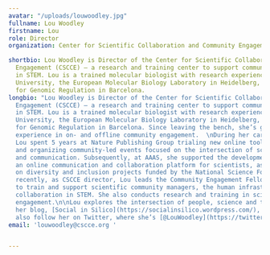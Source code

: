 ```yaml
---
avatar: "/uploads/louwoodley.jpg"
fullname: Lou Woodley
firstname: Lou
role: Director
organization: Center for Scientific Collaboration and Community Engagement

shortbio: Lou Woodley is Director of the Center for Scientific Collaboration and Community
  Engagement (CSCCE) – a research and training center to support community-building
  in STEM. Lou is a trained molecular biologist with research experience at Cambridge
  University, the European Molecular Biology Laboratory in Heidelberg, and the Centre
  for Genomic Regulation in Barcelona.
longbio: "Lou Woodley is Director of the Center for Scientific Collaboration and Community
  Engagement (CSCCE) – a research and training center to support community-building
  in STEM. Lou is a trained molecular biologist with research experience at Cambridge
  University, the European Molecular Biology Laboratory in Heidelberg, and the Centre
  for Genomic Regulation in Barcelona. Since leaving the bench, she’s gained extensive
  experience in on- and offline community engagement.  \nDuring her career so far,
  Lou spent 5 years at Nature Publishing Group trialing new online tools for scientists
  and organizing community-led events focused on the intersection of science, technology
  and communication. Subsequently, at AAAS, she supported the development of Trellis,
  an online communication and collaboration platform for scientists, as well as working
  on diversity and inclusion projects funded by the National Science Foundation.\n\nMost
  recently, as CSCCE director, Lou leads the Community Engagement Fellows Program
  to train and support scientific community managers, the human infrastructure for
  collaboration in STEM. She also conducts research and training in scientific community
  engagement.\n\nLou explores the intersection of people, science and technology on
  her blog, [Social in Silico](https://socialinsilico.wordpress.com/), and you can
  also follow her on Twitter, where she’s [@LouWoodley](https://twitter.com/LouWoodley)."
email: 'louwoodley@cscce.org '


---
```


